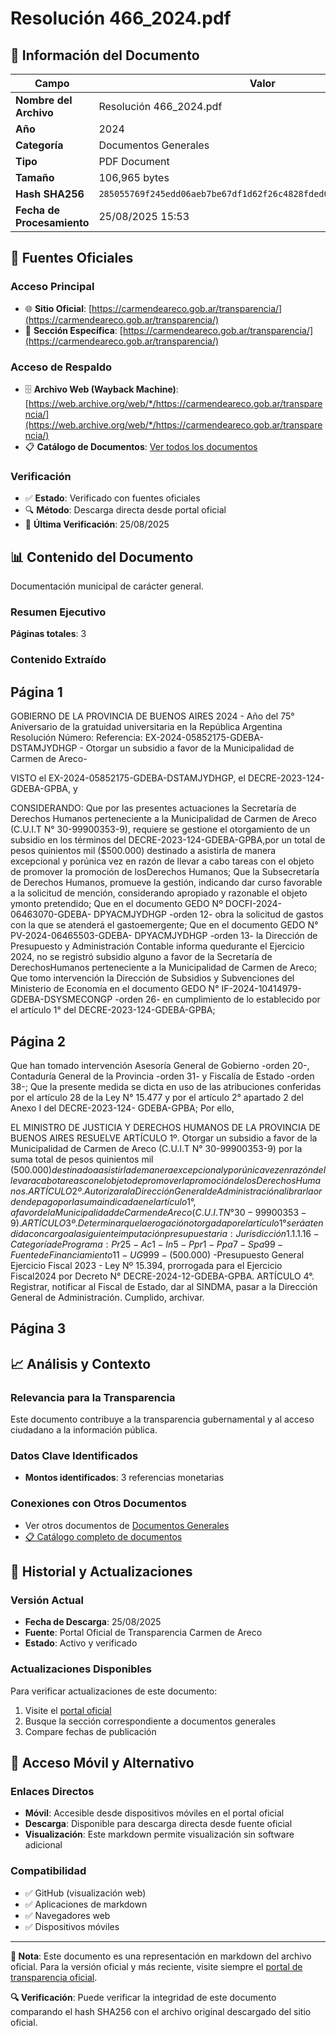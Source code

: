 # Resolución 466_2024.pdf

## 📄 Información del Documento

| Campo | Valor |
|-------|--------|
| **Nombre del Archivo** | Resolución 466_2024.pdf |
| **Año** | 2024 |
| **Categoría** | Documentos Generales |
| **Tipo** | PDF Document |
| **Tamaño** | 106,965 bytes |
| **Hash SHA256** | `285055769f245edd06aeb7be67df1d62f26c4828fded005736c3e83a6bac3e39` |
| **Fecha de Procesamiento** | 25/08/2025 15:53 |

## 🔗 Fuentes Oficiales

### Acceso Principal
- 🌐 **Sitio Oficial**: [https://carmendeareco.gob.ar/transparencia/](https://carmendeareco.gob.ar/transparencia/)
- 📁 **Sección Específica**: [https://carmendeareco.gob.ar/transparencia/](https://carmendeareco.gob.ar/transparencia/)

### Acceso de Respaldo
- 🗄️ **Archivo Web (Wayback Machine)**: [https://web.archive.org/web/*/https://carmendeareco.gob.ar/transparencia/](https://web.archive.org/web/*/https://carmendeareco.gob.ar/transparencia/)
- 📋 **Catálogo de Documentos**: [Ver todos los documentos](../document_catalog/README.md)

### Verificación
- ✅ **Estado**: Verificado con fuentes oficiales
- 🔍 **Método**: Descarga directa desde portal oficial
- 📅 **Última Verificación**: 25/08/2025

## 📊 Contenido del Documento

Documentación municipal de carácter general.

### Resumen Ejecutivo

**Páginas totales**: 3

### Contenido Extraído

## Página 1

GOBIERNO DE LA PROVINCIA DE BUENOS AIRES
2024 - Año del 75° Aniversario de la gratuidad universitaria en la República Argentina
Resolución
Número: 
Referencia:  EX-2024-05852175-GDEBA-DSTAMJYDHGP - Otorgar un subsidio a favor de la
Municipalidad de Carmen de Areco-
 
VISTO  el EX-2024-05852175-GDEBA-DSTAMJYDHGP, el DECRE-2023-124-
GDEBA-GPBA, y
 
CONSIDERANDO:
Que por las presentes actuaciones la Secretaría de Derechos Humanos
perteneciente a la Municipalidad de Carmen de Areco (C.U.I.T N° 30-99900353-9), requiere se
gestione el otorgamiento de un subsidio en los términos del DECRE-2023-124-GDEBA-GPBA,por un total de pesos quinientos mil ($500.000) destinado a asistirla de manera excepcional y porúnica vez en razón de llevar a cabo tareas con el objeto de promover la promoción de losDerechos Humanos;
Que la Subsecretaría de Derechos Humanos, promueve la gestión, indicando
dar curso favorable a la solicitud de mención, considerando apropiado y razonable el objeto ymonto pretendido;
Que en el documento GEDO Nº DOCFI-2024-06463070-GDEBA-
DPYACMJYDHGP -orden 12- obra la solicitud de gastos con la que se atenderá el gastoemergente;
Que en el documento GEDO N° PV-2024-06465503-GDEBA-
DPYACMJYDHGP -orden 13- la Dirección de Presupuesto y Administración Contable informa quedurante el Ejercicio 2024, no se registró subsidio alguno a favor de la Secretaría de DerechosHumanos perteneciente a la Municipalidad de Carmen de Areco;
Que tomo intervención la Dirección de Subsidios y Subvenciones del Ministerio
de Economía en el documento GEDO N° IF-2024-10414979-GDEBA-DSYSMECONGP -orden
26- en cumplimiento de lo establecido por el artículo 1° del DECRE-2023-124-GDEBA-GPBA;

## Página 2

Que han tomado intervención Asesoría General de Gobierno -orden 20-,
Contaduría General de la Provincia -orden 31- y Fiscalía de Estado -orden 38-;
Que la presente medida se dicta en uso de las atribuciones conferidas por el
artículo 28 de la Ley N° 15.477 y por el artículo 2° apartado 2 del Anexo I del DECRE-2023-124-
GDEBA-GPBA;
Por ello,
 
 
EL MINISTRO DE JUSTICIA Y DERECHOS HUMANOS
DE LA PROVINCIA DE BUENOS AIRES
RESUELVE
  ARTÍCULO 1º.  Otorgar un subsidio a favor de la Municipalidad de Carmen de Areco (C.U.I.T N°
30-99900353-9) por la suma total de pesos quinientos mil ($500.000) destinado a asistirla de
manera excepcional y por única vez en razón de llevar a cabo tareas con el objeto de promover lapromoción de los Derechos Humanos.
  ARTÍCULO 2º.  Autorizar a la Dirección General de Administración a librar la orden de pago por la
suma indicada en el artículo 1°, a favor de la Municipalidad de Carmen de Areco (C.U.I.T N° 30-
99900353-9).
  ARTÍCULO 3º.  Determinar que la erogación otorgada por el artículo 1° será atendida con cargo a
la siguiente imputación presupuestaria: Jurisdicción 1.1.1.16 - Categoría de Programa: Pr 25 - Ac
1 - In 5 - Ppr 1 - Ppa 7 - Spa 99 - Fuente de Financiamiento 11 - UG 999 - ($500.000) -Presupuesto General Ejercicio Fiscal 2023 - Ley Nº 15.394, prorrogada para el Ejercicio Fiscal2024 por Decreto N° DECRE-2024-12-GDEBA-GPBA.
  ARTÍCULO 4°.  Registrar, notificar al Fiscal de Estado, dar al SINDMA, pasar a la Dirección
General de Administración. Cumplido, archivar.

## Página 3





## 📈 Análisis y Contexto

### Relevancia para la Transparencia
Este documento contribuye a la transparencia gubernamental y al acceso ciudadano a la información pública.

### Datos Clave Identificados
- **Montos identificados**: 3 referencias monetarias

### Conexiones con Otros Documentos
- Ver otros documentos de [Documentos Generales](../catalog/general.md)
- [📋 Catálogo completo de documentos](../document_catalog/README.md)

## 🔄 Historial y Actualizaciones

### Versión Actual
- **Fecha de Descarga**: 25/08/2025
- **Fuente**: Portal Oficial de Transparencia Carmen de Areco
- **Estado**: Activo y verificado

### Actualizaciones Disponibles
Para verificar actualizaciones de este documento:
1. Visite el [portal oficial](https://carmendeareco.gob.ar/transparencia/)
2. Busque la sección correspondiente a documentos generales
3. Compare fechas de publicación

## 📱 Acceso Móvil y Alternativo

### Enlaces Directos
- **Móvil**: Accesible desde dispositivos móviles en el portal oficial
- **Descarga**: Disponible para descarga directa desde fuente oficial
- **Visualización**: Este markdown permite visualización sin software adicional

### Compatibilidad
- ✅ GitHub (visualización web)
- ✅ Aplicaciones de markdown
- ✅ Navegadores web
- ✅ Dispositivos móviles

---

**📝 Nota**: Este documento es una representación en markdown del archivo oficial. 
Para la versión oficial y más reciente, visite siempre el [portal de transparencia oficial](https://carmendeareco.gob.ar/transparencia/).

**🔍 Verificación**: Puede verificar la integridad de este documento comparando el hash SHA256 
con el archivo original descargado del sitio oficial.
